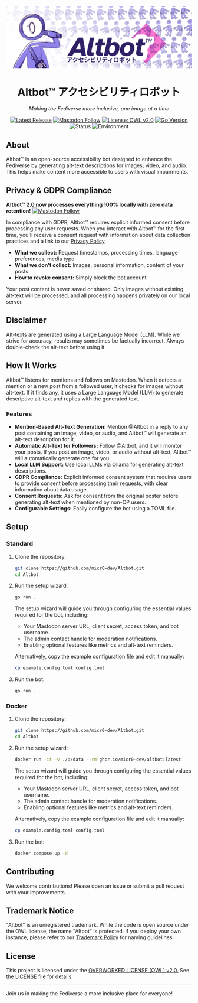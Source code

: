 <div align="center">
  <img src="assets/micr0-alty-banner.png" alt="A decorative banner featuring a repeating pattern of small purple robot icons against a light background, creating a retro-tech wallpaper effect">

# Altbot™ アクセシビリティロボット

_Making the Fediverse more inclusive, one image at a time_

[![Latest Release](https://img.shields.io/github/v/release/micr0-dev/Altbot)](https://github.com/micr0-dev/Altbot/releases)
[![Mastodon Follow](https://img.shields.io/mastodon/follow/113183205946060973?domain=fuzzies.wtf&style=social)](https://fuzzies.wtf/@altbot)
[![License: OWL v2.0](https://img.shields.io/badge/License-OWL%20v2.0-ff6347.svg)](https://owl-license.org/)
[![Go Version](https://img.shields.io/github/go-mod/go-version/micr0-dev/Altbot)](https://go.dev/)
![Status](https://img.shields.io/badge/status-active-success)
![Environment](https://img.shields.io/badge/environment-friendly-green)

</div>

## About

Altbot™ is an open-source accessibility bot designed to enhance the Fediverse by generating alt-text descriptions for images, video, and audio. This helps make content more accessible to users with visual impairments.

## Privacy & GDPR Compliance

**Altbot™ 2.0 now processes everything 100% locally with zero data retention!** [![Mastodon Follow](https://img.shields.io/mastodon/follow/113183205946060973?domain=fuzzies.wtf&style=social)](https://fuzzies.wtf/@altbot)

In compliance with GDPR, Altbot™ requires explicit informed consent before processing any user requests. When you interact with Altbot™ for the first time, you'll receive a consent request with information about data collection practices and a link to our [Privacy Policy](PRIVACY.md).

- **What we collect:** Request timestamps, processing times, language preferences, media type
- **What we don't collect:** Images, personal information, content of your posts
- **How to revoke consent:** Simply block the bot account

Your post content is never saved or shared. Only images without existing alt-text will be processed, and all processing happens privately on our local server.

## Disclaimer

Alt-texts are generated using a Large Language Model (LLM). While we strive for accuracy, results may sometimes be factually incorrect. Always double-check the alt-text before using it.

## How It Works

Altbot™ listens for mentions and follows on Mastodon. When it detects a mention or a new post from a followed user, it checks for images without alt-text. If it finds any, it uses a Large Language Model (LLM) to generate descriptive alt-text and replies with the generated text.

### Features

- **Mention-Based Alt-Text Generation:** Mention @Altbot in a reply to any post containing an image, video, or audio, and Altbot™ will generate an alt-text description for it.
- **Automatic Alt-Text for Followers:** Follow @Altbot, and it will monitor your posts. If you post an image, video, or audio without alt-text, Altbot™ will automatically generate one for you.
- **Local LLM Support:** Use local LLMs via Ollama for generating alt-text descriptions.
- **GDPR Compliance:** Explicit informed consent system that requires users to provide consent before processing their requests, with clear information about data usage.
- **Consent Requests:** Ask for consent from the original poster before generating alt-text when mentioned by non-OP users.
- **Configurable Settings:** Easily configure the bot using a TOML file.

## Setup

### Standard

1. Clone the repository:

   ```sh
   git clone https://github.com/micr0-dev/Altbot.git
   cd Altbot
   ```

2. Run the setup wizard:

   ```sh
   go run .
   ```

   The setup wizard will guide you through configuring the essential values required for the bot, including:

   - Your Mastodon server URL, client secret, access token, and bot username.
   - The admin contact handle for moderation notifications.
   - Enabling optional features like metrics and alt-text reminders.

   Alternatively, copy the example configuration file and edit it manually:

   ```sh
   cp example.config.toml config.toml
   ```

3. Run the bot:
   ```sh
   go run .
   ```

### Docker

1. Clone the repository:

   ```sh
   git clone https://github.com/micr0-dev/Altbot.git
   cd Altbot
   ```

2. Run the setup wizard:

   ```sh
   docker run -it -v ./:/data --rm ghcr.io/micr0-dev/altbot:latest
   ```

   The setup wizard will guide you through configuring the essential values required for the bot, including:

   - Your Mastodon server URL, client secret, access token, and bot username.
   - The admin contact handle for moderation notifications.
   - Enabling optional features like metrics and alt-text reminders.

   Alternatively, copy the example configuration file and edit it manually:

   ```sh
   cp example.config.toml config.toml
   ```

3. Run the bot:
   ```sh
   docker compose up -d
   ```

## Contributing

We welcome contributions! Please open an issue or submit a pull request with your improvements.

## Trademark Notice

"Altbot" is an unregistered trademark. While the code is open source under the OWL license, the name "Altbot" is protected. If you deploy your own instance, please refer to our [Trademark Policy](TRADEMARK.md) for naming guidelines.

## License

This project is licensed under the [OVERWORKED LICENSE (OWL) v2.0.](https://owl-license.org/) See the [LICENSE](LICENSE) file for details.

---

Join us in making the Fediverse a more inclusive place for everyone!
